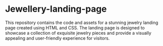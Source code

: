 # Jewellery-landing-page
This repository contains the code and assets for a stunning jewelry landing page created using HTML and CSS. The landing page is designed to showcase a collection of exquisite jewelry pieces and provide a visually appealing and user-friendly experience for visitors.
